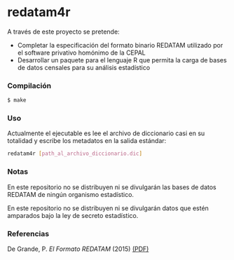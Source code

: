 # redatam4r

A través de este proyecto se pretende:
 * Completar la especificación del formato binario REDATAM utilizado por el software privativo homónimo de la CEPAL
 * Desarrollar un paquete para el lenguaje R que permita la carga de bases de datos censales para su análisis estadístico

### Compilación

```sh
$ make
```

### Uso

Actualmente el ejecutable es lee el archivo de diccionario casi en su totalidad
y escribe los metadatos en la salida estándar:

```sh
redatam4r [path_al_archivo_diccionario.dic]
```

### Notas

En este repositorio no se distribuyen ni se divulgarán las bases de datos REDATAM de
ningún organismo estadístico.

En este repositorio no se distribuyen ni se divulgarán datos que estén amparados
bajo la ley de secreto estadístico.

### Referencias

De Grande, P. *El Formato REDATAM* (2015) [(PDF)](https://estudiosdemograficosyurbanos.colmex.mx/index.php/edu/article/view/15/pdf)

